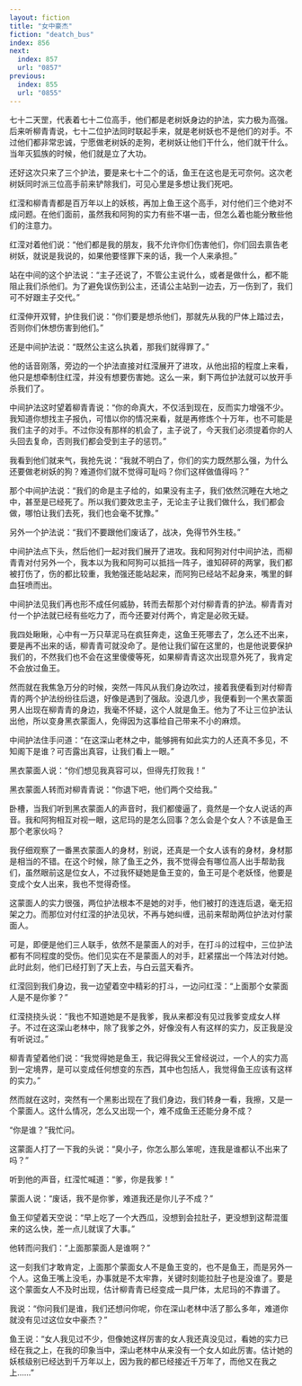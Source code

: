 ```yaml
---
layout: fiction
title: "女中豪杰"
fiction: "deatch_bus"
index: 856
next:
  index: 857
  url: "0857"
previous:
  index: 855
  url: "0855"
---
```

七十二天罡，代表着七十二位高手，他们都是老树妖身边的护法，实力极为高强。后来听柳青青说，七十二位护法同时联起手来，就是老树妖也不是他们的对手。不过他们都非常忠诚，宁愿做老树妖的走狗，老树妖让他们干什么，他们就干什么。当年灭狐族的时候，他们就是立了大功。

还好这次只来了三个护法，要是来七十二个的话，鱼王在这也是无可奈何。这次老树妖同时派三位高手前来铲除我们，可见心里是多想让我们死吧。

红滢和柳青青都是百万年以上的妖核，再加上鱼王这个高手，对付他们三个绝对不成问题。在他们面前，虽然我和阿狗的实力有些不堪一击，但怎么着也能分散些他们的注意力。

红滢对着他们说：“他们都是我的朋友，我不允许你们伤害他们，你们回去禀告老树妖，就说是我说的，如果他要怪罪下来的话，我一个人来承担。”

站在中间的这个护法说：“主子还说了，不管公主说什么，或者是做什么，都不能阻止我们杀他们。为了避免误伤到公主，还请公主站到一边去，万一伤到了，我们可不好跟主子交代。”

红滢伸开双臂，护住我们说：“你们要是想杀他们，那就先从我的尸体上踏过去，否则你们休想伤害到他们。”

还是中间护法说：“既然公主这么执着，那我们就得罪了。”

他的话音刚落，旁边的一个护法直接对红滢展开了进攻，从他出招的程度上来看，他只是想牵制住红滢，并没有想要伤害她。这么一来，剩下两位护法就可以放开手杀我们了。

中间护法这时望着柳青青说：“你的命真大，不仅活到现在，反而实力增强不少。我知道你想找主子报仇，可惜以你的情况来看，就是再修炼个十万年，也不可能是我们主子的对手。不过你没有那样的机会了，主子说了，今天我们必须提着你的人头回去复命，否则我们都会受到主子的惩罚。”

我看到他们就来气，我抢先说：“我就不明白了，你们的实力既然那么强，为什么还要做老树妖的狗？难道你们就不觉得可耻吗？你们这样做值得吗？”

那个中间护法说：“我们的命是主子给的，如果没有主子，我们依然沉睡在大地之中，甚至是已经死了。所以我们要效忠主子，无论主子让我们做什么，我们都会做，哪怕让我们去死，我们也会毫不犹豫。”

另外一个护法说：“我们不要跟他们废话了，战决，免得节外生枝。”

中间护法点下头，然后他们一起对我们展开了进攻。我和阿狗对付中间护法，而柳青青对付另外一个，我本以为我和阿狗可以抵挡一阵子，谁知砰砰的两掌，我们都被打伤了，伤的都比较重，我勉强还能站起来，而阿狗已经站不起身来，嘴里的鲜血狂喷而出。

中间护法见我们再也形不成任何威胁，转而去帮那个对付柳青青的护法。柳青青对付一个护法就已经有些吃力了，而今还要对付两个，肯定是必败无疑。

我四处瞅瞅，心中有一万只草泥马在疯狂奔走，这鱼王死哪去了，怎么还不出来，要是再不出来的话，柳青青可就没命了。是他让我们留在这里的，也是他说要保护我们的，不然我们也不会在这里傻傻等死，如果柳青青这次出现意外死了，我肯定不会放过鱼王。

然而就在我焦急万分的时候，突然一阵风从我们身边吹过，接着我便看到对付柳青青的两个护法纷纷往后退，好像是遇到了强敌。没退几步，我便看到一个黑衣蒙面男人出现在柳青青的身边，我毫不怀疑，这个人就是鱼王。他为了不让三位护法认出他，所以变身黑衣蒙面人，免得因为这事给自己带来不小的麻烦。

中间护法住手问道：“在这深山老林之中，能够拥有如此实力的人还真不多见，不知阁下是谁？可否露出真容，让我们看上一眼。”

黑衣蒙面人说：“你们想见我真容可以，但得先打败我！”

黑衣蒙面人转而对柳青青说：“你退下吧，他们两个交给我。”

卧槽，当我们听到黑衣蒙面人的声音时，我们都傻逼了，竟然是一个女人说话的声音。我和阿狗相互对视一眼，这尼玛的是怎么回事？怎么会是个女人？不该是鱼王那个老家伙吗？

我仔细观察了一番黑衣蒙面人的身材，别说，还真是一个女人该有的身材，身材那是相当的不错。在这个时候，除了鱼王之外，我不觉得会有哪位高人出手帮助我们，虽然眼前这是位女人，不过我怀疑她是鱼王变的，鱼王可是个老妖怪，他要是变成个女人出来，我也不觉得奇怪。

这蒙面人的实力很强，两位护法根本不是她的对手，他们被打的连连后退，毫无招架之力。而那位对付红滢的护法见状，不再与她纠缠，迅前来帮助两位护法对付蒙面人。

可是，即便是他们三人联手，依然不是蒙面人的对手，在打斗的过程中，三位护法都有不同程度的受伤。他们见实在不是蒙面人的对手，赶紧摆出一个阵法对付她。此时此刻，他们已经打到了天上去，与白云蓝天看齐。

红滢回到我们身边，我一边望着空中精彩的打斗，一边问红滢：“上面那个女蒙面人是不是你爹？”

红滢挠挠头说：“我也不知道她是不是我爹，我从来都没有见过我爹变成女人样子。不过在这深山老林中，除了我爹之外，好像没有人有这样的实力，反正我是没有听说过。”

柳青青望着他们说：“我觉得她是鱼王，我记得我父王曾经说过，一个人的实力高到一定境界，是可以变成任何想变的东西，其中也包括人，我觉得鱼王应该有这样的实力。”

然而就在这时，突然有一个黑影出现在了我们身边，我们转身一看，我擦，又是一个蒙面人。这什么情况，怎么又出现一个，难不成鱼王还能分身不成？

“你是谁？”我忙问。

这蒙面人打了一下我的头说：“臭小子，你怎么那么笨呢，连我是谁都认不出来了吗？”

听到他的声音，红滢忙喊道：“爹，你是我爹！”

蒙面人说：“废话，我不是你爹，难道我还是你儿子不成？”

鱼王仰望着天空说：“早上吃了一个大西瓜，没想到会拉肚子，更没想到这帮混蛋来的这么快，差一点儿就误了大事。”

他转而问我们：“上面那蒙面人是谁啊？”

这一刻我们才敢肯定，上面那个蒙面女人不是鱼王变的，也不是鱼王，而是另外一个人。这鱼王嘴上没毛，办事就是不太牢靠，关键时刻能拉肚子也是没谁了。要是这个蒙面女人不及时出现，估计柳青青已经变成一具尸体，太尼玛的不靠谱了。

我说：“你问我们是谁，我们还想问你呢，你在深山老林中活了那么多年，难道你就没有见过这位女中豪杰？”

鱼王说：“女人我见过不少，但像她这样厉害的女人我还真没见过，看她的实力已经在我之上，在我的印象当中，深山老林中从来没有一个女人如此厉害。估计她的妖核级别已经达到千万年以上，因为我的都已经接近千万年了，而他又在我之上……”